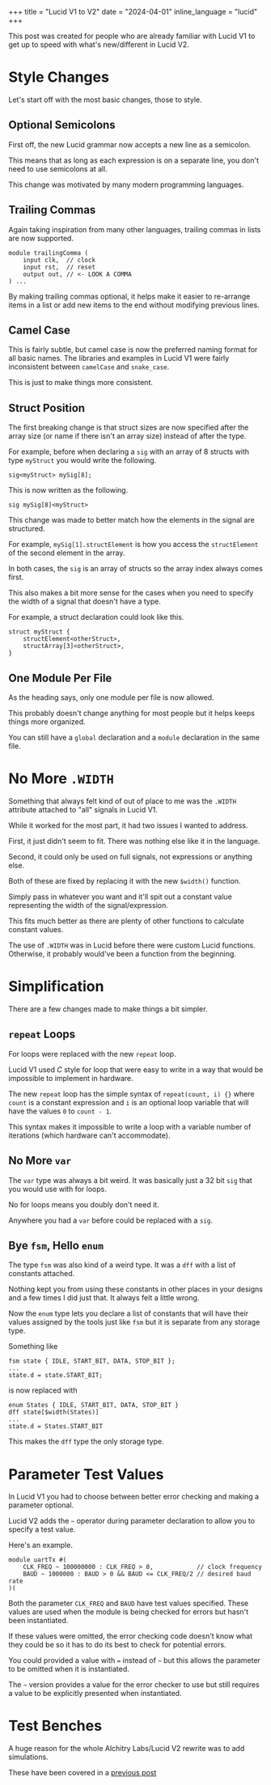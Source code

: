 +++
title = "Lucid V1 to V2"
date = "2024-04-01"
inline_language = "lucid"
+++

This post was created for people who are already familiar with Lucid V1 to get up to speed with what's new/different in Lucid V2.

# Style Changes

Let's start off with the most basic changes, those to style.
## Optional Semicolons

First off, the new Lucid grammar now accepts a new line as a semicolon.

This means that as long as each expression is on a separate line, you don't need to use semicolons at all.

This change was motivated by many modern programming languages.
## Trailing Commas

Again taking inspiration from many other languages, trailing commas in lists are now supported.

```lucid
module trailingComma (
    input clk,  // clock
    input rst,  // reset
    output out, // <- LOOK A COMMA
) ...
```

By making trailing commas optional, it helps make it easier to re-arrange items in a list or add new items to the end without modifying previous lines.

## Camel Case

This is fairly subtle, but camel case is now the preferred naming format for all basic names. The libraries and examples in Lucid V1 were fairly inconsistent between `camelCase` and `snake_case`.

This is just to make things more consistent.

## Struct Position

The first breaking change is that struct sizes are now specified after the array size (or name if there isn't an array size) instead of after the type.

For example, before when declaring a `sig` with an array of 8 structs with type `myStruct` you would write the following.

```lucid
sig<myStruct> mySig[8];
```

This is now written as the following.

```lucid
sig mySig[8]<myStruct>
```

This change was made to better match how the elements in the signal are structured.

For example, `mySig[1].structElement` is how you access the `structElement` of the second element in the array.

In both cases, the `sig` is an array of structs so the array index always comes first. 

This also makes a bit more sense for the cases when you need to specify the width of a signal that doesn't have a type.

For example, a struct declaration could look like this.

```lucid
struct myStruct {
    structElement<otherStruct>,
    structArray[3]<otherStruct>,
}
```

## One Module Per File

As the heading says, only one module per file is now allowed.

This probably doesn't change anything for most people but it helps keeps things more organized.

You can still have a `global` declaration and a `module` declaration in the same file.

# No More `.WIDTH`

Something that always felt kind of out of place to me was the `.WIDTH` attribute attached to "all" signals in Lucid V1.

While it worked for the most part, it had two issues I wanted to address. 

First, it just didn't seem to fit. There was nothing else like it in the language.

Second, it could only be used on full signals, not expressions or anything else.

Both of these are fixed by replacing it with the new `$width()` function.

Simply pass in whatever you want and it'll spit out a constant value representing the width of the signal/expression.

This fits much better as there are plenty of other functions to calculate constant values.

The use of `.WIDTH` was in Lucid before there were custom Lucid functions. Otherwise, it probably would've been a function from the beginning.

# Simplification

There are a few changes made to make things a bit simpler.

## `repeat` Loops

For loops were replaced with the new `repeat` loop.

Lucid V1 used _C_ style for loop that were easy to write in a way that would be impossible to implement in hardware.

The new `repeat` loop has the simple syntax of `repeat(count, i) {}` where `count` is a constant expression and `i` is an optional loop variable that will have the values `0` to `count - 1`.

This syntax makes it impossible to write a loop with a variable number of iterations (which hardware can't accommodate). 

## No More `var`

The `var` type was always a bit weird. It was basically just a 32 bit `sig` that you would use with for loops. 

No for loops means you doubly don't need it.

Anywhere you had a `var` before could be replaced with a `sig`.

## Bye `fsm`, Hello `enum`

The type `fsm` was also kind of a weird type. It was a `dff` with a list of constants attached.

Nothing kept you from using these constants in other places in your designs and a few times I did just that. It always felt a little wrong.

Now the `enum` type lets you declare a list of constants that will have their values assigned by the tools just like `fsm` but it is separate from any storage type.

Something like 

```lucid
fsm state { IDLE, START_BIT, DATA, STOP_BIT };
...
state.d = state.START_BIT;
```

is now replaced with

```lucid
enum States { IDLE, START_BIT, DATA, STOP_BIT }
dff state[$width(States)]
...
state.d = States.START_BIT
```

This makes the `dff` type the only storage type.

# Parameter Test Values

In Lucid V1 you had to choose between better error checking and making a parameter optional.

Lucid V2 adds the `~` operator during parameter declaration to allow you to specify a test value.

Here's an example.

```lucid
module uartTx #(
    CLK_FREQ ~ 100000000 : CLK_FREQ > 0,            // clock frequency
    BAUD ~ 1000000 : BAUD > 0 && BAUD <= CLK_FREQ/2 // desired baud rate
)(
```

Both the parameter `CLK_FREQ` and `BAUD` have test values specified. These values are used when the module is being checked for errors but hasn't been instantiated.

If these values were omitted, the error checking code doesn't know what they could be so it has to do its best to check for potential errors.

You could provided a value with `=` instead of `~` but this allows the parameter to be omitted when it is instantiated.

The `~` version provides a value for the error checker to use but still requires a value to be explicitly presented when instantiated.

# Test Benches

A huge reason for the whole Alchitry Labs/Lucid V2 rewrite was to add simulations.

These have been covered in a [previous post](@/news/lucid-v2-update-2.md)